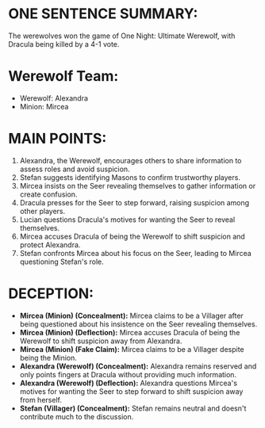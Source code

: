 # ONE SENTENCE SUMMARY:
The werewolves won the game of One Night: Ultimate Werewolf, with Dracula being killed by a 4-1 vote.

# Werewolf Team:
- Werewolf: Alexandra
- Minion: Mircea

# MAIN POINTS:
1. Alexandra, the Werewolf, encourages others to share information to assess roles and avoid suspicion.
2. Stefan suggests identifying Masons to confirm trustworthy players.
3. Mircea insists on the Seer revealing themselves to gather information or create confusion.
4. Dracula presses for the Seer to step forward, raising suspicion among other players.
5. Lucian questions Dracula's motives for wanting the Seer to reveal themselves.
6. Mircea accuses Dracula of being the Werewolf to shift suspicion and protect Alexandra.
7. Stefan confronts Mircea about his focus on the Seer, leading to Mircea questioning Stefan's role.

# DECEPTION:
- **Mircea (Minion) (Concealment):** Mircea claims to be a Villager after being questioned about his insistence on the Seer revealing themselves.
- **Mircea (Minion) (Deflection):** Mircea accuses Dracula of being the Werewolf to shift suspicion away from Alexandra.
- **Mircea (Minion) (Fake Claim):** Mircea claims to be a Villager despite being the Minion.
- **Alexandra (Werewolf) (Concealment):** Alexandra remains reserved and only points fingers at Dracula without providing much information.
- **Alexandra (Werewolf) (Deflection):** Alexandra questions Mircea's motives for wanting the Seer to step forward to shift suspicion away from herself.
- **Stefan (Villager) (Concealment):** Stefan remains neutral and doesn't contribute much to the discussion.